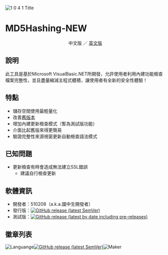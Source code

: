 ![1 0 4 1 Title](https://github.com/510208/MD5Hashing-NEW/assets/107909497/e08cff95-1bf8-4c73-8abd-cab057533c21)

# MD5Hashing-NEW

<center>中文版 ／ <a href=MD5Hasher_NewEN.md>英文版</a></center>

## 說明

此工具是基於Microsoft VisualBasic.NET所開發，允許使用者利用內建功能檢查檔案完整性，並且盡量縮減主程式體積，讓使用者有全新的安全性體驗！

## 特點

- 儲存空間使用最輕量化
- 改善[舊版本](https://github.com/510208/md5hashing-new)
- 增加內建更新檢查模式（暫為測試版功能）
- 介面比起舊版來得更簡易
- 驗證完整性來源視窗更新自動檢查語法模式

## 已知問題

* 更新檢查有時會造成無法建立SSL錯誤
    * 建議自行檢查更新

## 軟體資訊

- 開發者：510208（a.k.a.國中生開發者）
- 發行版：[![GitHub release (latest SemVer)](https://img.shields.io/github/v/release/510208/md5hashing-new?color=green&label=%E6%9C%80%E6%96%B0%E7%89%88%E6%9C%AC&logo=github&logoColor=green&style=for-the-badge)](https://https://github.com/510208/md5hashing-new/releases/latest)
- 測試版：[![GitHub release (latest by date including pre-releases)](https://img.shields.io/github/v/release/510208/md5hashing-new?color=yellow&include_prereleases&label=%E6%B8%AC%E8%A9%A6%E7%89%88%E6%9C%AC&logo=github&logoColor=green&style=for-the-badge)](https://https://github.com/510208/md5hashing-new/releases)

## 徽章列表

![Languange](https://img.shields.io/badge/Languange-Chinese%20Traditional-Success?style=for-the-badge&logo=appveyor)[![GitHub release (latest SemVer)](https://img.shields.io/github/v/release/510208/md5hashing-new?color=green&label=%E6%9C%80%E6%96%B0%E7%89%88%E6%9C%AC&logo=github&logoColor=green&style=for-the-badge)](https://https://github.com/510208/md5hashing-new)![Maker](https://img.shields.io/badge/Developer-510208-Blue?style=for-the-badge&logo=appveyor)
